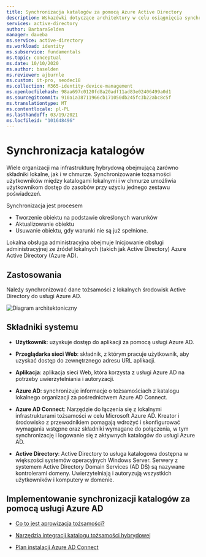 ```yaml
---
title: Synchronizacja katalogów za pomocą Azure Active Directory
description: Wskazówki dotyczące architektury w celu osiągnięcia synchronizacji katalogów za pomocą Azure Active Directory.
services: active-directory
author: BarbaraSelden
manager: daveba
ms.service: active-directory
ms.workload: identity
ms.subservice: fundamentals
ms.topic: conceptual
ms.date: 10/10/2020
ms.author: baselden
ms.reviewer: ajburnle
ms.custom: it-pro, seodec18
ms.collection: M365-identity-device-management
ms.openlocfilehash: 98aa697c0120fd8a20adf11ad83e02406499a0d1
ms.sourcegitcommit: 910a1a38711966cb171050db245fc3b22abc8c5f
ms.translationtype: MT
ms.contentlocale: pl-PL
ms.lasthandoff: 03/19/2021
ms.locfileid: "101648496"
---
```

# <a name="directory-synchronization"></a>Synchronizacja katalogów

Wiele organizacji ma infrastrukturę hybrydową obejmującą zarówno składniki lokalne, jak i w chmurze. Synchronizowanie tożsamości użytkowników między katalogami lokalnymi i w chmurze umożliwia użytkownikom dostęp do zasobów przy użyciu jednego zestawu poświadczeń. 

Synchronizacja jest procesem 

* Tworzenie obiektu na podstawie określonych warunków
* Aktualizowanie obiektu
* Usuwanie obiektu, gdy warunki nie są już spełnione. 

Lokalna obsługa administracyjna obejmuje Inicjowanie obsługi administracyjnej ze źródeł lokalnych (takich jak Active Directory) Azure Active Directory (Azure AD). 

## <a name="use-when"></a>Zastosowania

Należy synchronizować dane tożsamości z lokalnych środowisk Active Directory do usługi Azure AD.

![Diagram architektoniczny](./media/authentication-patterns/dir-sync-auth.png)

## <a name="components-of-system"></a>Składniki systemu

* **Użytkownik**: uzyskuje dostęp do aplikacji za pomocą usługi Azure AD.

* **Przeglądarka sieci Web**: składnik, z którym pracuje użytkownik, aby uzyskać dostęp do zewnętrznego adresu URL aplikacji.

* **Aplikacja**: aplikacja sieci Web, która korzysta z usługi Azure AD na potrzeby uwierzytelniania i autoryzacji.

* **Azure AD**: synchronizuje informacje o tożsamościach z katalogu lokalnego organizacji za pośrednictwem Azure AD Connect. 

* **Azure AD Connect**: Narzędzie do łączenia się z lokalnymi infrastrukturami tożsamości w celu Microsoft Azure AD. Kreator i środowisko z przewodnikiem pomagają wdrożyć i skonfigurować wymagania wstępne oraz składniki wymagane do połączenia, w tym synchronizację i logowanie się z aktywnych katalogów do usługi Azure AD. 

* **Active Directory**: Active Directory to usługa katalogowa dostępna w większości systemów operacyjnych Windows Server. Serwery z systemem Active Directory Domain Services (AD DS) są nazywane kontrolerami domeny. Uwierzytelniają i autoryzują wszystkich użytkowników i komputery w domenie.

## <a name="implement-directory-synchronization-with-azure-ad"></a>Implementowanie synchronizacji katalogów za pomocą usługi Azure AD

* [Co to jest aprowizacja tożsamości?](../cloud-sync/what-is-provisioning.md) 

* [Narzędzia integracji katalogu tożsamości hybrydowej](../hybrid/plan-hybrid-identity-design-considerations-tools-comparison.md) 

* [Plan instalacji Azure AD Connect](../hybrid/how-to-connect-install-roadmap.md)